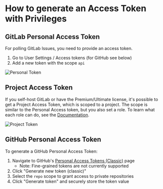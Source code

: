 # How to generate an Access Token with Privileges

## GitLab Personal Access Token
For polling GitLab Issues, you need to provide an access token.   

1. Go to User Settings / Access tokens (for GitHub see below)
2. Add a new token with the scope `api`

![Personal Token](https://github.com/user-attachments/assets/76fb204e-450a-4516-9d93-897ae2a32f6d)


## Project Access Token
If you self-host GitLab or have the Premium/Ultimate license, it's possible to get a Project Access Token, which is scoped to a project. 
The scope is similar to the Personal Access token, but you also set a role. To learn what each role can do, see the <a href="https://docs.gitlab.com/ee/user/permissions.html#project-planning">Documentation</a>.


![Project Token](https://github.com/user-attachments/assets/f008f114-3d3e-450d-9301-7825222f9812)

## GitHub Personal Access Token

To generate a GitHub Personal Access Token:

1. Navigate to GitHub's [Personal Access Tokens (Classic)](https://github.com/settings/tokens) page
   - Note: Fine-grained tokens are not currently supported
2. Click "Generate new token (classic)"
3. Select the `repo` scope to grant access to private repositories
4. Click "Generate token" and securely store the token value
